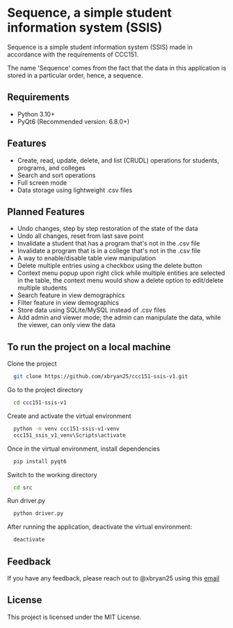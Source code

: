 
# Sequence, a simple student information system (SSIS)

Sequence is a simple student information system (SSIS) made in accordance with the requirements of CCC151. 

The name 'Sequence' comes from the fact that the data in this application is stored in a particular order, hence, a sequence.

## Requirements
- Python 3.10+
- PyQt6 (Recommended version: 6.8.0+)

## Features

- Create, read, update, delete, and list (CRUDL) operations for students, programs, and colleges
- Search and sort operations
- Full screen mode
- Data storage using lightweight .csv files

## Planned Features

- Undo changes, step by step restoration of the state of the data
- Undo all changes, reset from last save point
- Invalidate a student that has a program that's not in the .csv file
- Invalidate a program that is in a college that's not in the .csv file
- A way to enable/disable table view manipulation
- Delete multiple entries using a checkbox using the delete button 
- Context menu popup upon right click while multiple entities are selected in the table, 
the context menu would show a delete option to edit/delete multiple students
- Search feature in view demographics
- Filter feature in view demographics
- Store data using SQLite/MySQL instead of .csv files
- Add admin and viewer mode; the admin can manipulate the data, while the viewer, can only view the data

## To run the project on a local machine

Clone the project

```bash
  git clone https://github.com/xbryan25/ccc151-ssis-v1.git
```

Go to the project directory

```bash
  cd ccc151-ssis-v1
```

Create and activate the virtual environment

```bash
  python -m venv ccc151-ssis-v1-venv
  ccc151_ssis_v1_venv\Scripts\activate
```

Once in the virtual environment, install dependencies

```bash
  pip install pyqt6
```

Switch to the working directory

```bash
  cd src
```

Run driver.py

```bash
  python driver.py
```

After running the application, deactivate the virtual environment:

```bash
  deactivate
```

## Feedback

If you have any feedback, please reach out to @xbryan25 using this [email](mailto:bryanaganp25@gmail.com)

## License
This project is licensed under the MIT License.